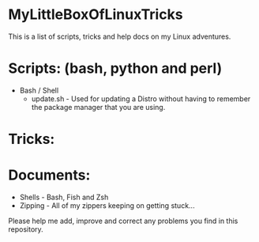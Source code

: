 MyLittleBoxOfLinuxTricks
========================

This is a list of scripts, tricks and help docs on my Linux adventures.

Scripts: (bash, python and perl)
========================

* Bash / Shell
  * update.sh - Used for updating a Distro without having to remember the package manager that you are using.

Tricks:
========================

Documents:
========================

 * Shells - Bash, Fish and Zsh
 * Zipping - All of my zippers keeping on getting stuck...


Please help me add, improve and correct any problems you find in this repository.
